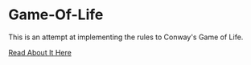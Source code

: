 # Game-Of-Life
This is an attempt at implementing the rules to Conway's Game of Life.  
  
[Read About It Here](https://en.wikipedia.org/wiki/Conway%27s_Game_of_Life)
